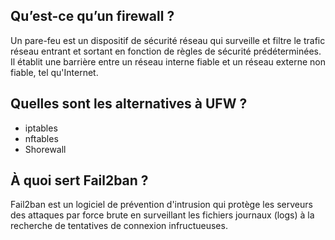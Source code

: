 ## Qu’est-ce qu’un firewall ?

Un pare-feu est un dispositif de sécurité réseau qui surveille et filtre le trafic réseau entrant et sortant en fonction de règles de sécurité prédéterminées. Il établit une barrière entre un réseau interne fiable et un réseau externe non fiable, tel qu'Internet.

## Quelles sont les alternatives à UFW ?

- iptables
- nftables
- Shorewall

## À quoi sert Fail2ban ?

Fail2ban est un logiciel de prévention d'intrusion qui protège les serveurs des attaques par force brute en surveillant les fichiers journaux (logs) à la recherche de tentatives de connexion infructueuses.
